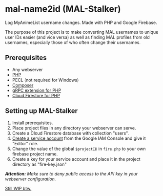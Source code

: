 # mal-name2id (MAL-Stalker)
Log MyAnimeList username changes. Made with PHP and Google Firebase.

The purpose of this project is to make converting MAL usernames to unique user IDs easier (and vice versa) as well as finding MAL profiles from old usernames, especially those of who often change their usernames.

## Prerequisites
- Any webserver
- [PHP](https://www.php.net/downloads.php)
- PECL (not required for Windows)
- [Composer](https://getcomposer.org/)
- [gRPC extension for PHP](https://pecl.php.net/package/grpc)
- [Cloud Firestore for PHP](https://cloud.google.com/php/docs/reference/cloud-firestore/latest)

## Setting up MAL-Stalker
1. Install prerequisites.
2. Place project files in any directory your webserver can serve.
3. Create a Cloud Firestore database with collection "users".
4. [Create a service account](https://cloud.google.com/iam/docs/service-accounts-create) from the Google IAM Console and give it "Editor" role.
5. Change the value of the global ``$projectID`` in ``fire.php`` to your own firebase project name.
6. Create a key for your service account and place it in the project directory as "fire-key.json"

***Attention:** Make sure to deny public access to the API key in your webserver configuration.*

<u>Still WIP btw.</u>
